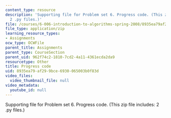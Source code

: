 ```yaml
---
content_type: resource
description: 'Supporting file for Problem set 6. Progress code. (This zip file includes:
  2 .py files.)'
file: /courses/6-006-introduction-to-algorithms-spring-2008/8935ea79af299bce6930065003b0f83d_ps6_progress.zip
file_type: application/zip
learning_resource_types:
- Assignments
ocw_type: OCWFile
parent_title: Assignments
parent_type: CourseSection
parent_uid: 962f74c2-1810-7cd2-4a11-4361ecda2da9
resourcetype: Other
title: Progress code
uid: 8935ea79-af29-9bce-6930-065003b0f83d
video_files:
  video_thumbnail_file: null
video_metadata:
  youtube_id: null
---
```

Supporting file for Problem set 6. Progress code. (This zip file includes: 2 .py files.)

